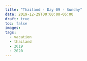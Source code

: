 ```yaml
---
title: "Thailand - Day 09 - Sunday"
date: 2019-12-29T00:00:00-06:00
draft: true
toc: false
images:
tags: 
  - vacation
  - thailand
  - 2019
  - 2020
---
```

